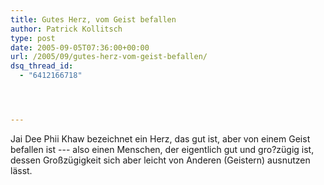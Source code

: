 ```yaml
---
title: Gutes Herz, vom Geist befallen
author: Patrick Kollitsch
type: post
date: 2005-09-05T07:36:00+00:00
url: /2005/09/gutes-herz-vom-geist-befallen/
dsq_thread_id:
  - "6412166718"




---
```

<span class="thai" xml:lang="th" title="Gutes Herz, vom Geist befallen">Jai Dee Phii Khaw</span> bezeichnet ein Herz, das gut ist, aber von einem Geist befallen ist --- also einen Menschen, der eigentlich gut und gro?zügig ist, dessen Großzügigkeit sich aber leicht von Anderen (Geistern) ausnutzen lässt.
